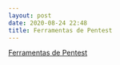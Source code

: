 ```yaml
---
layout: post
date: 2020-08-24 22:48
title: Ferramentas de Pentest
---
```


[Ferramentas de Pentest](https://github.com/MariaIsabelli/ferramentas_pentest)
